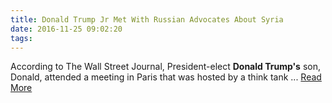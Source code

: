 ```yaml
---
title: Donald Trump Jr Met With Russian Advocates About Syria
date: 2016-11-25 09:02:20
tags:
---
```

According to The Wall Street Journal, President-elect <b>Donald Trump&#39;s</b> son, Donald, attended a meeting in Paris that was hosted by a think tank&nbsp;...
[Read More](http://www.dailywire.com/news/11055/donald-trump-jr-met-russian-advocates-about-syria-hank-berrien)